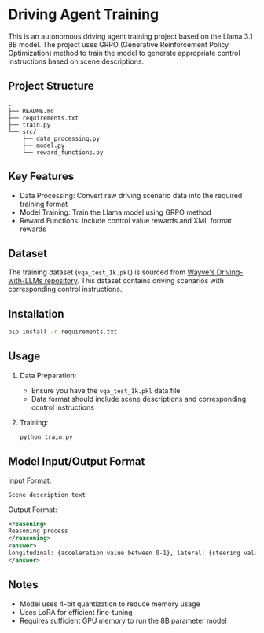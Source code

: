 # Driving Agent Training

This is an autonomous driving agent training project based on the Llama 3.1 8B model. The project uses GRPO (Generative Reinforcement Policy Optimization) method to train the model to generate appropriate control instructions based on scene descriptions.

## Project Structure

```
.
├── README.md
├── requirements.txt
├── train.py
└── src/
    ├── data_processing.py
    ├── model.py
    └── reward_functions.py
```

## Key Features

- Data Processing: Convert raw driving scenario data into the required training format
- Model Training: Train the Llama model using GRPO method
- Reward Functions: Include control value rewards and XML format rewards

## Dataset

The training dataset (`vqa_test_1k.pkl`) is sourced from [Wayve's Driving-with-LLMs repository](https://github.com/wayveai/Driving-with-LLMs/blob/main/data/vqa_test_1k.tar.gz). This dataset contains driving scenarios with corresponding control instructions.

## Installation

```bash
pip install -r requirements.txt
```

## Usage

1. Data Preparation:
   - Ensure you have the `vqa_test_1k.pkl` data file
   - Data format should include scene descriptions and corresponding control instructions

2. Training:
   ```bash
   python train.py
   ```

## Model Input/Output Format

Input Format:
```
Scene description text
```

Output Format:
```xml
<reasoning>
Reasoning process
</reasoning>
<answer>
longitudinal: {acceleration value between 0-1}, lateral: {steering value between -1 to 1}
</answer>
```

## Notes

- Model uses 4-bit quantization to reduce memory usage
- Uses LoRA for efficient fine-tuning
- Requires sufficient GPU memory to run the 8B parameter model 